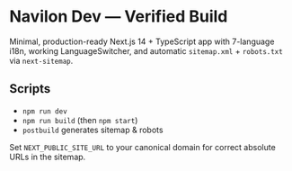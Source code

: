 # Navilon Dev — Verified Build

Minimal, production-ready Next.js 14 + TypeScript app with 7-language i18n, working LanguageSwitcher, and automatic `sitemap.xml` + `robots.txt` via `next-sitemap`.

## Scripts
- `npm run dev`
- `npm run build` (then `npm start`)
- `postbuild` generates sitemap & robots

Set `NEXT_PUBLIC_SITE_URL` to your canonical domain for correct absolute URLs in the sitemap.
